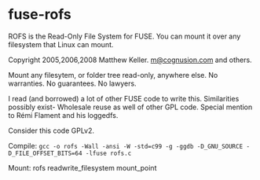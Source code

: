 fuse-rofs
=========

ROFS is the Read-Only File System for FUSE. You can mount it over any filesystem that Linux can mount.

Copyright 2005,2006,2008 Matthew Keller. m@cognusion.com and others.

Mount any filesytem, or folder tree read-only, anywhere else.
No warranties. No guarantees. No lawyers.

I read (and borrowed) a lot of other FUSE code to write this. 
Similarities possibly exist- Wholesale reuse as well of other GPL code.
Special mention to Rémi Flament and his loggedfs.

Consider this code GPLv2.

Compile: `gcc -o rofs -Wall -ansi -W -std=c99 -g -ggdb -D_GNU_SOURCE -D_FILE_OFFSET_BITS=64 -lfuse rofs.c`

Mount: rofs readwrite_filesystem mount_point

